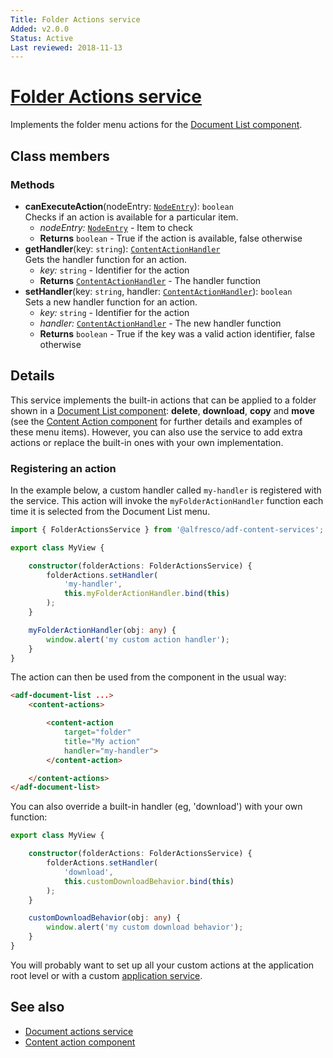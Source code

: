 ```yaml
---
Title: Folder Actions service
Added: v2.0.0
Status: Active
Last reviewed: 2018-11-13
---
```


# [Folder Actions service](../../../lib/content-services/src/lib/document-list/services/folder-actions.service.ts "Defined in folder-actions.service.ts")

Implements the folder menu actions for the [Document List component](../components/document-list.component.md).

## Class members

### Methods

-   **canExecuteAction**(nodeEntry: [`NodeEntry`](https://github.com/Alfresco/alfresco-js-api/blob/master/src/alfresco-core-rest-api/docs/NodeEntry.md)): `boolean`<br/>
    Checks if an action is available for a particular item.
    -   _nodeEntry:_ [`NodeEntry`](https://github.com/Alfresco/alfresco-js-api/blob/master/src/alfresco-core-rest-api/docs/NodeEntry.md)  - Item to check
    -   **Returns** `boolean` - True if the action is available, false otherwise
-   **getHandler**(key: `string`): [`ContentActionHandler`](../../../lib/content-services/src/lib/document-list/models/content-action.model.ts)<br/>
    Gets the handler function for an action.
    -   _key:_ `string`  - Identifier for the action
    -   **Returns** [`ContentActionHandler`](../../../lib/content-services/src/lib/document-list/models/content-action.model.ts) - The handler function
-   **setHandler**(key: `string`, handler: [`ContentActionHandler`](../../../lib/content-services/src/lib/document-list/models/content-action.model.ts)): `boolean`<br/>
    Sets a new handler function for an action.
    -   _key:_ `string`  - Identifier for the action
    -   _handler:_ [`ContentActionHandler`](../../../lib/content-services/src/lib/document-list/models/content-action.model.ts)  - The new handler function
    -   **Returns** `boolean` - True if the key was a valid action identifier, false otherwise

## Details

This service implements the built-in actions that can be applied to a folder
shown in a [Document List component](../components/document-list.component.md): **delete**,
**download**, **copy** and **move** (see the
[Content Action component](../components/content-action.component.md) for further details and examples
of these menu items). However, you can also use the service to add extra actions or
replace the built-in ones with your own implementation.

### Registering an action

In the example below, a custom handler called `my-handler` is registered with the service.
This action will invoke the `myFolderActionHandler` function each time it is selected
from the Document List menu.

```ts
import { FolderActionsService } from '@alfresco/adf-content-services';

export class MyView {

    constructor(folderActions: FolderActionsService) {
        folderActions.setHandler(
            'my-handler',
            this.myFolderActionHandler.bind(this)
        );
    }

    myFolderActionHandler(obj: any) {
        window.alert('my custom action handler');
    }
}
```

The action can then be used from the component in the usual way:

```html
<adf-document-list ...>
    <content-actions>

        <content-action
            target="folder"
            title="My action"
            handler="my-handler">
        </content-action>

    </content-actions>
</adf-document-list>
```

You can also override a built-in handler (eg, 'download') with your own function:

```ts
export class MyView {

    constructor(folderActions: FolderActionsService) {
        folderActions.setHandler(
            'download',
            this.customDownloadBehavior.bind(this)
        );
    }

    customDownloadBehavior(obj: any) {
        window.alert('my custom download behavior');
    }
}
```

You will probably want to set up all your custom actions at the application root level or
with a custom [application service](../../../lib/testing/src/lib/core/actions/APS/applications.service.ts).

## See also

-   [Document actions service](document-actions.service.md)
-   [Content action component](../components/content-action.component.md)

